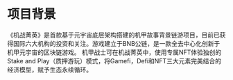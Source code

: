 # 项目背景

《机战菁英》是首款基于元宇宙底层架构搭建的机甲故事背景链游项目，目前已获得国际六大机构的投资和关注。游戏建立于BNB公链，是一款全去中心化创新于机甲元宇宙的区块链游戏。 机甲战士可在机战菁英中，使用专属NFT体验独创的Stake and Play（质押游玩）模式，将Gamefi，Defi和NFT三大元素完美结合的经济模型，赋予生态永续循环。